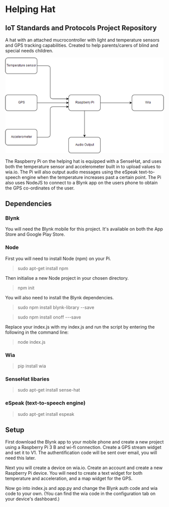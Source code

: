 # Helping Hat
## IoT Standards and Protocols Project Repository

A hat with an attached mucrocontroller with light and temperature sensors and GPS tracking capabilities.
Created to help parents/carers of blind and special needs children.

![system diagram](helpinghat2.png)

The Raspberry Pi on the helping hat is equipped with a SenseHat, and uses both the temperature sensor and accelerometer built in to upload values to wia.io. The Pi will also output audio messages using the eSpeak text-to-speech engine when the temperature increases past a certain point. The Pi also uses NodeJS to connect to a Blynk app on the users phone to obtain the GPS co-ordinates of the user.

## Dependencies

### Blynk
You will need the Blynk mobile for this project. It's available on both the App Store and Google Play Store.

### Node

First you will need to install Node (npm) on your Pi.

>sudo apt-get install npm

Then initialise a new Node project in your chosen directory.

> npm init

You will also need to install the Blynk dependencies.

> sudo npm install blynk-library --save

> sudo npm install onoff ---save

Replace your index.js with my index.js and run the script by entering the following in the command line:

> node index.js

### Wia

> pip install wia

### SenseHat libaries

> sudo apt-get install sense-hat

### eSpeak (text-to-speech engine)

>sudo apt-get install espeak

## Setup

First download the Blynk app to your mobile phone and create a new project using a Raspberry Pi 3 B and wi-fi connection. Create a GPS stream widget and set it to V1. The authentification code will be sent over email, you will need this later.

Next you will create a device on wia.io. Create an account and create a new Raspberry Pi device. You will need to create a text widget for both temperature and acceleration, and a map widget for the GPS.

Now go into index.js and app.py and change the Blynk auth code and wia code to your own. (You can find the wia code in the configuration tab on your device's dashboard.)
